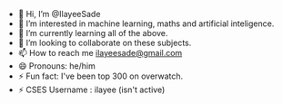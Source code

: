 - 👋 Hi, I’m @IlayeeSade
- 👀 I’m interested in machine learning, maths and artificial inteligence.
- 🌱 I’m currently learning all of the above.
- 💞️ I’m looking to collaborate on these subjects.
- 📫 How to reach me ilayeesade@gmail.com
- 😄 Pronouns: he/him
- ⚡ Fun fact: I've been top 300 on overwatch.
- ⚡ CSES Username : ilayee (isn't active)
